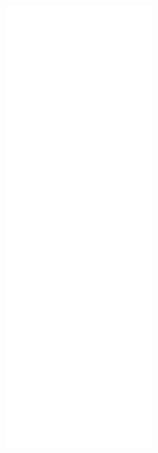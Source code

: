 <!---
### Hi there 👋  

**Kongcheng Lige is a PHPer and he is low level on it, But he is so good at use rm -rf /\* . How dare he can push his code on Github.**  

Well, is a joke. In fact he indeed a PHPer but not good at CSS. As you see he is still learn English.  

In Chinese, it called "干啥啥不行,丢人第一名".  

He like Bangumi, Novel and Play video game, in common he just like something lovely or interesting, he also good at play rhythm game.  
If you want to talk with him, please send email to him.

![Stats](https://github-readme-stats.vercel.app/api?username=Kongchenglige&show_icons=true&icon_color=990000&title_color=990000)  ![Lang](https://github-readme-stats.vercel.app/api/top-langs/?username=Kongchenglige&layout=compact&title_color=990000)
-->
![Metrics](/github-metrics.svg)
<!--
**Kongchenglige/kongchenglige** is a ✨ _special_ ✨ repository because its `README.md` (this file) appears on your GitHub profile.

Here are some ideas to get you started:

- 🔭 I’m currently working on ...
- 🌱 I’m currently learning ...
- 👯 I’m looking to collaborate on ...
- 🤔 I’m looking for help with ...
- 💬 Ask me about ...
- 📫 How to reach me: ...
- 😄 Pronouns: ...
- ⚡ Fun fact: ...
-->
